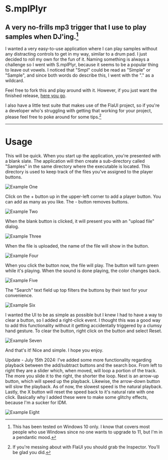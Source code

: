 # S.mplPlyr

A very no-frills mp3 trigger that I use to play samples when DJ'ing.[^1]
---
I wanted a very easy-to-use application where I can play samples without any distracting controls to get in my way, similar to a drum pad.  I just decided to roll my own for the fun of it.  Naming something is always a challenge so I went with S.mplPlyr, because it seems to be a popular thing to leave out vowels.  I noticed that "Smpl" could be read as "Simple" or "Sample", and since both words do describe this, I went with the "." as a wildcard.

Feel free to fork this and play around with it.  However, if you just want the finished release, [here you go](https://dwee.org/about/SmplPlyr.zip).

I also have a little test suite that makes use of the FlaUI project, so if you're a developer who's struggling with getting that working for your project, please feel free to poke around for some tips.[^2]

---
# Usage

This will be quick.  When you start up the application, you're presented with a blank slate.  The application will then create a sub-directory called "Samples" in the same directory where the executable is located.  This directory is used to keep track of the files you've assigned to the player buttons.

![Example One](https://dwee.org/img/smplplyr1.jpg?)

Click on the + button up in the upper-left corner to add a player button.  You can add as many as you like.  The - button removes buttons.

![Example Two](https://dwee.org/img/smplplyr2.jpg?)

When the blank button is clicked, it will present you with an "upload file" dialog.

![Example Three](https://dwee.org/img/smplplyr3.jpg?)

When the file is uploaded, the name of the file will show in the button.

![Example Four](https://dwee.org/img/smplplyr4.jpg?)

When you click the button now, the file will play.  The button will turn green while it's playing.  When the sound is done playing, the color changes back.

![Example Five](https://dwee.org/img/smplplyr5.jpg?)

The "Search" text field up top filters the buttons by their text for your convenience.

![Example Six](https://dwee.org/img/smplplyr6.jpg?)

I wanted the UI to be as simple as possible but I knew I had to have a way to clear a button, so I added a right-click event.  I thought this was a good way to add this functionality without it getting accidentally triggered by a clumsy hand gesture.  To clear the button, right click on the button and select Reset.

![Example Seven](https://dwee.org/img/smplplyr7.jpg?)

And that's it!  Nice and simple.  I hope you enjoy.

Update - July 15th 2024:  I've added some more functionality regarding playback between the add/subtract buttons and the search box.  From left to right they are a slider which, when moved, will loop a portion of the track.  The more you slide it to the right, the shorter the loop.  Next is an arrow-up button, which will speed up the playback.  Likewise, the arrow-down button will slow the playback.  As of now, the slowest speed is the natural playback.  Lastly, the X button will reset the speed back to it's natural rate with one click.  Basically why I added these were to make some glitchy effects, because I'm a sucker for IDM.

![Example Eight](https://dwee.org/img/smplplyr8.jpg)

[^1]: This has been tested on Windows 10 only.  I know that covers most people who use Windows since no one wants to upgrade to 11, but I'm in a pendantic mood.
[^2]: If you're messing about with FlaUI you should grab the Inspector.  You'll be glad you did.

